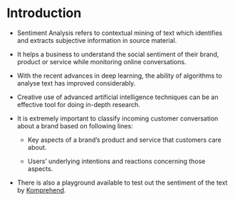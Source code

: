 # Introduction

- Sentiment Analysis refers to contextual mining of text which identifies and extracts subjective information in source material.

- It helps a business to understand the social sentiment of their brand, product or service while monitoring online conversations.

- With the recent advances in deep learning, the ability of algorithms to analyse text has improved considerably. 

- Creative use of advanced artificial intelligence techniques can be an effective tool for doing in-depth research.

- It is extremely important to classify incoming customer conversation about a brand based on following lines:

    - Key aspects of a brand’s product and service that customers care about.
    
    - Users’ underlying intentions and reactions concerning those aspects.

- There is also a playground available to test out the sentiment of the text by <a href="https://komprehend.io/">Komprehend</a>.